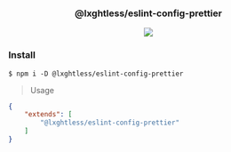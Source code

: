 <h3 align="center">
    @lxghtless/eslint-config-prettier
</h3>

<p align="center">
    <a href="https://eslint.org/">
        <img src="https://aleen42.github.io/badges/src/eslint.svg" />
    </a>
</p>

### Install

```console
$ npm i -D @lxghtless/eslint-config-prettier
```

> Usage

```json
{
    "extends": [
        "@lxghtless/eslint-config-prettier"
    ]
}
```
